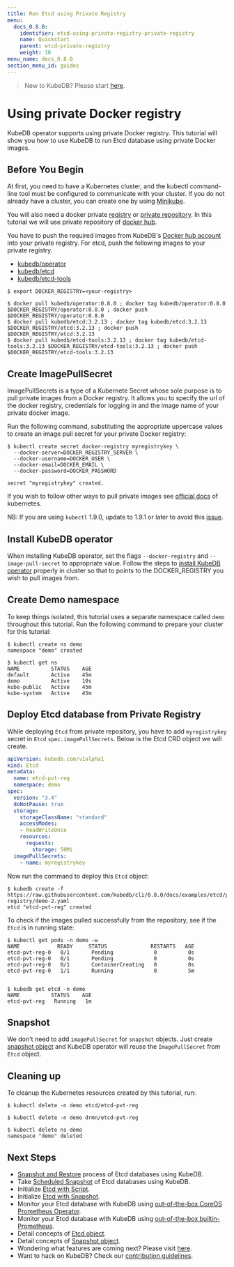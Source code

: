 ```yaml
---
title: Run Etcd using Private Registry
menu:
  docs_0.8.0:
    identifier: etcd-using-private-registry-private-registry
    name: Quickstart
    parent: etcd-private-registry
    weight: 10
menu_name: docs_0.8.0
section_menu_id: guides
---
```


> New to KubeDB? Please start [here](/docs/concepts/README.md).

# Using private Docker registry

KubeDB operator supports using private Docker registry. This tutorial will show you how to use KubeDB to run Etcd database using private Docker images.

## Before You Begin

At first, you need to have a Kubernetes cluster, and the kubectl command-line tool must be configured to communicate with your cluster. If you do not already have a cluster, you can create one by using [Minikube](https://github.com/kubernetes/minikube).

You will also need a docker private [registry](https://docs.docker.com/registry/) or [private repository](https://docs.docker.com/docker-hub/repos/#private-repositories).  In this tutorial we will use private repository of [docker hub](https://hub.docker.com/).

You have to push the required images from KubeDB's [Docker hub account](https://hub.docker.com/r/kubedb/) into your private registry. For etcd, push the following images to your private registry.

- [kubedb/operator](https://hub.docker.com/r/kubedb/operator)
- [kubedb/etcd](https://hub.docker.com/r/kubedb/etcd)
- [kubedb/etcd-tools](https://hub.docker.com/r/kubedb/etcd-tools)

```console
$ export DOCKER_REGISTRY=<your-registry>

$ docker pull kubedb/operator:0.8.0 ; docker tag kubedb/operator:0.8.0 $DOCKER_REGISTRY/operator:0.8.0 ; docker push $DOCKER_REGISTRY/operator:0.8.0
$ docker pull kubedb/etcd:3.2.13 ; docker tag kubedb/etcd:3.2.13 $DOCKER_REGISTRY/etcd:3.2.13 ; docker push $DOCKER_REGISTRY/etcd:3.2.13
$ docker pull kubedb/etcd-tools:3.2.13 ; docker tag kubedb/etcd-tools:3.2.13 $DOCKER_REGISTRY/etcd-tools:3.2.13 ; docker push $DOCKER_REGISTRY/etcd-tools:3.2.13
```

## Create ImagePullSecret

ImagePullSecrets is a type of a Kubernete Secret whose sole purpose is to pull private images from a Docker registry. It allows you to specify the url of the docker registry, credentials for logging in and the image name of your private docker image.

Run the following command, substituting the appropriate uppercase values to create an image pull secret for your private Docker registry:

```console
$ kubectl create secret docker-registry myregistrykey \
  --docker-server=DOCKER_REGISTRY_SERVER \
  --docker-username=DOCKER_USER \
  --docker-email=DOCKER_EMAIL \
  --docker-password=DOCKER_PASSWORD

secret "myregistrykey" created.
```

If you wish to follow other ways to pull private images see [official docs](https://kubernetes.io/docs/concepts/containers/images/) of kubernetes.

NB: If you are using `kubectl` 1.9.0, update to 1.9.1 or later to avoid this [issue](https://github.com/kubernetes/kubernetes/issues/57427).

## Install KubeDB operator

When installing KubeDB operator, set the flags `--docker-registry` and `--image-pull-secret` to appropriate value. Follow the steps to [install KubeDB operator](/docs/setup/install.md) properly in cluster so that to points to the DOCKER_REGISTRY you wish to pull images from.

## Create Demo namespace

To keep things isolated, this tutorial uses a separate namespace called `demo` throughout this tutorial. Run the following command to prepare your cluster for this tutorial:

```console
$ kubectl create ns demo
namespace "demo" created

$ kubectl get ns
NAME          STATUS    AGE
default       Active    45m
demo          Active    10s
kube-public   Active    45m
kube-system   Active    45m
```

## Deploy Etcd database from Private Registry

While deploying `Etcd` from private repository, you have to add `myregistrykey` secret in `Etcd` `spec.imagePullSecrets`.
Below is the Etcd CRD object we will create.

```yaml
apiVersion: kubedb.com/v1alpha1
kind: Etcd
metadata:
  name: etcd-pvt-reg
  namespace: demo
spec:
  version: "3.4"
  doNotPause: true
  storage:
    storageClassName: "standard"
    accessModes:
    - ReadWriteOnce
    resources:
      requests:
        storage: 50Mi
  imagePullSecrets:
    - name: myregistrykey
```

Now run the command to deploy this `Etcd` object:

```console
$ kubedb create -f https://raw.githubusercontent.com/kubedb/cli/0.8.0/docs/examples/etcd/private-registry/demo-2.yaml
etcd "etcd-pvt-reg" created
```

To check if the images pulled successfully from the repository, see if the `Etcd` is in running state:

```console
$ kubectl get pods -n demo -w
NAME            READY     STATUS              RESTARTS   AGE
etcd-pvt-reg-0   0/1       Pending             0          0s
etcd-pvt-reg-0   0/1       Pending             0          0s
etcd-pvt-reg-0   0/1       ContainerCreating   0          0s
etcd-pvt-reg-0   1/1       Running             0          5m


$ kubedb get etcd -n demo
NAME          STATUS    AGE
etcd-pvt-reg   Running   1m
```

## Snapshot

We don't need to add `imagePullSecret` for `snapshot` objects.
Just create [snapshot object](/docs/guides/etcd/snapshot/backup-and-restore.md) and KubeDB operator will reuse the `ImagePullSecret` from `Etcd` object.

## Cleaning up

To cleanup the Kubernetes resources created by this tutorial, run:

```console
$ kubectl delete -n demo etcd/etcd-pvt-reg

$ kubectl delete -n demo drmn/etcd-pvt-reg

$ kubectl delete ns demo
namespace "demo" deleted
```

## Next Steps

- [Snapshot and Restore](/docs/guides/etcd/snapshot/backup-and-restore.md) process of Etcd databases using KubeDB.
- Take [Scheduled Snapshot](/docs/guides/etcd/snapshot/scheduled-backup.md) of Etcd databases using KubeDB.
- Initialize [Etcd with Script](/docs/guides/etcd/initialization/using-script.md).
- Initialize [Etcd with Snapshot](/docs/guides/etcd/initialization/using-snapshot.md).
- Monitor your Etcd database with KubeDB using [out-of-the-box CoreOS Prometheus Operator](/docs/guides/etcd/monitoring/using-coreos-prometheus-operator.md).
- Monitor your Etcd database with KubeDB using [out-of-the-box builtin-Prometheus](/docs/guides/etcd/monitoring/using-builtin-prometheus.md).
- Detail concepts of [Etcd object](/docs/concepts/databases/etcd.md).
- Detail concepts of [Snapshot object](/docs/concepts/snapshot.md).
- Wondering what features are coming next? Please visit [here](/docs/roadmap.md).
- Want to hack on KubeDB? Check our [contribution guidelines](/docs/CONTRIBUTING.md).
